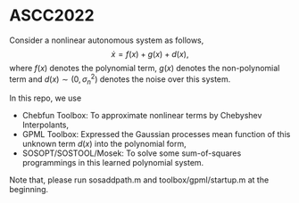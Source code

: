 # ASCC2022
Consider a nonlinear autonomous system as follows,
$$\dot{x}=f(x)+g(x)+d(x),$$
where $f(x)$ denotes the polynomial term, $g(x)$ denotes the non-polynomial term and $d(x)\sim (0,\sigma^2_n)$ denotes the noise over this system. 

In this repo, we use
- Chebfun Toolbox: To approximate nonlinear terms by Chebyshev Interpolants,
- GPML Toolbox: Expressed the Gaussian processes mean function of this unknown term $d(x)$ into the polynomial form,
- SOSOPT/SOSTOOL/Mosek: To solve some sum-of-squares programmings in this learned polynomial system.

Note that, please run sosaddpath.m and toolbox/gpml/startup.m at the beginning. 
